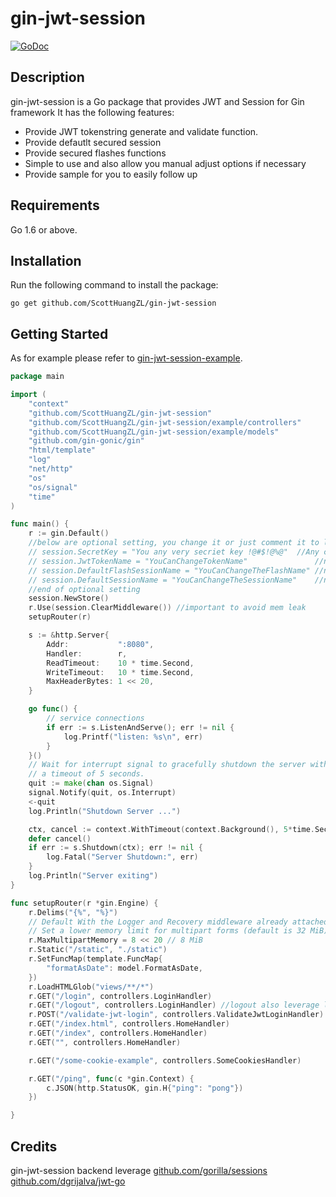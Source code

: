 # gin-jwt-session

[![GoDoc](https://godoc.org/github.com/ScottHuangZL/gin-jwt-session?status.png)](http://godoc.org/github.com/ScottHuangZL/gin-jwt-session)


## Description

gin-jwt-session is a Go package that provides JWT and Session for Gin framework
It has the following features:

* Provide JWT tokenstring generate and validate function.
* Provide defautlt secured session
* Provide secured flashes functions
* Simple to use and also allow you manual adjust options if necessary
* Provide sample for you to easily follow up

## Requirements

Go 1.6 or above.

## Installation

Run the following command to install the package:

```
go get github.com/ScottHuangZL/gin-jwt-session
```

## Getting Started

As for example please refer to [gin-jwt-session-example](https://github.com/ScottHuangZL/gin-jwt-session/example). 

```go
package main

import (
	"context"
	"github.com/ScottHuangZL/gin-jwt-session"
	"github.com/ScottHuangZL/gin-jwt-session/example/controllers"
	"github.com/ScottHuangZL/gin-jwt-session/example/models"
	"github.com/gin-gonic/gin"
	"html/template"
	"log"
	"net/http"
	"os"
	"os/signal"
	"time"
)

func main() {
	r := gin.Default()
	//below are optional setting, you change it or just comment it to let it as default
	// session.SecretKey = "You any very secriet key !@#$!@%@"  //Any characters
	// session.JwtTokenName = "YouCanChangeTokenName"               //no blank character
	// session.DefaultFlashSessionName = "YouCanChangeTheFlashName" //no blank character
	// session.DefaultSessionName = "YouCanChangeTheSessionName"    //no blank character
	//end of optional setting
	session.NewStore()
	r.Use(session.ClearMiddleware()) //important to avoid mem leak
	setupRouter(r)

	s := &http.Server{
		Addr:           ":8080",
		Handler:        r,
		ReadTimeout:    10 * time.Second,
		WriteTimeout:   10 * time.Second,
		MaxHeaderBytes: 1 << 20,
	}

	go func() {
		// service connections
		if err := s.ListenAndServe(); err != nil {
			log.Printf("listen: %s\n", err)
		}
	}()
	// Wait for interrupt signal to gracefully shutdown the server with
	// a timeout of 5 seconds.
	quit := make(chan os.Signal)
	signal.Notify(quit, os.Interrupt)
	<-quit
	log.Println("Shutdown Server ...")

	ctx, cancel := context.WithTimeout(context.Background(), 5*time.Second)
	defer cancel()
	if err := s.Shutdown(ctx); err != nil {
		log.Fatal("Server Shutdown:", err)
	}
	log.Println("Server exiting")
}

func setupRouter(r *gin.Engine) {
	r.Delims("{%", "%}")
	// Default With the Logger and Recovery middleware already attached
	// Set a lower memory limit for multipart forms (default is 32 MiB)
	r.MaxMultipartMemory = 8 << 20 // 8 MiB
	r.Static("/static", "./static")
	r.SetFuncMap(template.FuncMap{
		"formatAsDate": model.FormatAsDate,
	})
	r.LoadHTMLGlob("views/**/*")
	r.GET("/login", controllers.LoginHandler)
	r.GET("/logout", controllers.LoginHandler) //logout also leverage login handler, since it just need clear session
	r.POST("/validate-jwt-login", controllers.ValidateJwtLoginHandler)
	r.GET("/index.html", controllers.HomeHandler)
	r.GET("/index", controllers.HomeHandler)
	r.GET("", controllers.HomeHandler)

	r.GET("/some-cookie-example", controllers.SomeCookiesHandler)

	r.GET("/ping", func(c *gin.Context) {
		c.JSON(http.StatusOK, gin.H{"ping": "pong"})
	})

}
```

## Credits

gin-jwt-session backend leverage 
[github.com/gorilla/sessions](https://github.com/gorilla/sessions)
[github.com/dgrijalva/jwt-go](https://github.com/gorilla/sessions)